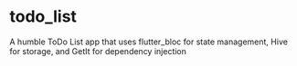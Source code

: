 # todo_list

A humble ToDo List app that uses flutter_bloc for state management, Hive for storage, and GetIt for dependency injection
